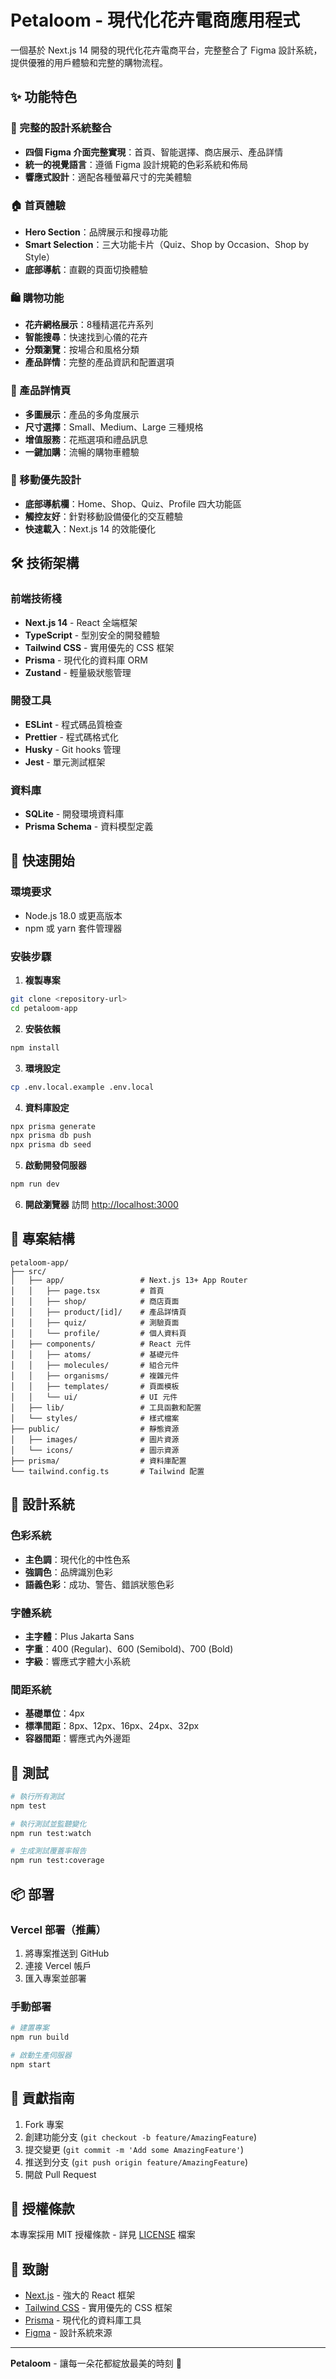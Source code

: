 # Petaloom - 現代化花卉電商應用程式

一個基於 Next.js 14 開發的現代化花卉電商平台，完整整合了 Figma 設計系統，提供優雅的用戶體驗和完整的購物流程。

## ✨ 功能特色

### 🎨 完整的設計系統整合
- **四個 Figma 介面完整實現**：首頁、智能選擇、商店展示、產品詳情
- **統一的視覺語言**：遵循 Figma 設計規範的色彩系統和佈局
- **響應式設計**：適配各種螢幕尺寸的完美體驗

### 🏠 首頁體驗
- **Hero Section**：品牌展示和搜尋功能
- **Smart Selection**：三大功能卡片（Quiz、Shop by Occasion、Shop by Style）
- **底部導航**：直觀的頁面切換體驗

### 🛍️ 購物功能
- **花卉網格展示**：8種精選花卉系列
- **智能搜尋**：快速找到心儀的花卉
- **分類瀏覽**：按場合和風格分類
- **產品詳情**：完整的產品資訊和配置選項

### 🎯 產品詳情頁
- **多圖展示**：產品的多角度展示
- **尺寸選擇**：Small、Medium、Large 三種規格
- **增值服務**：花瓶選項和禮品訊息
- **一鍵加購**：流暢的購物車體驗

### 📱 移動優先設計
- **底部導航欄**：Home、Shop、Quiz、Profile 四大功能區
- **觸控友好**：針對移動設備優化的交互體驗
- **快速載入**：Next.js 14 的效能優化

## 🛠️ 技術架構

### 前端技術棧
- **Next.js 14** - React 全端框架
- **TypeScript** - 型別安全的開發體驗
- **Tailwind CSS** - 實用優先的 CSS 框架
- **Prisma** - 現代化的資料庫 ORM
- **Zustand** - 輕量級狀態管理

### 開發工具
- **ESLint** - 程式碼品質檢查
- **Prettier** - 程式碼格式化
- **Husky** - Git hooks 管理
- **Jest** - 單元測試框架

### 資料庫
- **SQLite** - 開發環境資料庫
- **Prisma Schema** - 資料模型定義

## 🚀 快速開始

### 環境要求
- Node.js 18.0 或更高版本
- npm 或 yarn 套件管理器

### 安裝步驟

1. **複製專案**
```bash
git clone <repository-url>
cd petaloom-app
```

2. **安裝依賴**
```bash
npm install
```

3. **環境設定**
```bash
cp .env.local.example .env.local
```

4. **資料庫設定**
```bash
npx prisma generate
npx prisma db push
npx prisma db seed
```

5. **啟動開發伺服器**
```bash
npm run dev
```

6. **開啟瀏覽器**
訪問 [http://localhost:3000](http://localhost:3000)

## 📁 專案結構

```
petaloom-app/
├── src/
│   ├── app/                 # Next.js 13+ App Router
│   │   ├── page.tsx         # 首頁
│   │   ├── shop/            # 商店頁面
│   │   ├── product/[id]/    # 產品詳情頁
│   │   ├── quiz/            # 測驗頁面
│   │   └── profile/         # 個人資料頁
│   ├── components/          # React 元件
│   │   ├── atoms/           # 基礎元件
│   │   ├── molecules/       # 組合元件
│   │   ├── organisms/       # 複雜元件
│   │   ├── templates/       # 頁面模板
│   │   └── ui/              # UI 元件
│   ├── lib/                 # 工具函數和配置
│   └── styles/              # 樣式檔案
├── public/                  # 靜態資源
│   ├── images/              # 圖片資源
│   └── icons/               # 圖示資源
├── prisma/                  # 資料庫配置
└── tailwind.config.ts       # Tailwind 配置
```

## 🎨 設計系統

### 色彩系統
- **主色調**：現代化的中性色系
- **強調色**：品牌識別色彩
- **語義色彩**：成功、警告、錯誤狀態色彩

### 字體系統
- **主字體**：Plus Jakarta Sans
- **字重**：400 (Regular)、600 (Semibold)、700 (Bold)
- **字級**：響應式字體大小系統

### 間距系統
- **基礎單位**：4px
- **標準間距**：8px、12px、16px、24px、32px
- **容器間距**：響應式內外邊距

## 🧪 測試

```bash
# 執行所有測試
npm test

# 執行測試並監聽變化
npm run test:watch

# 生成測試覆蓋率報告
npm run test:coverage
```

## 📦 部署

### Vercel 部署（推薦）
1. 將專案推送到 GitHub
2. 連接 Vercel 帳戶
3. 匯入專案並部署

### 手動部署
```bash
# 建置專案
npm run build

# 啟動生產伺服器
npm start
```

## 🤝 貢獻指南

1. Fork 專案
2. 創建功能分支 (`git checkout -b feature/AmazingFeature`)
3. 提交變更 (`git commit -m 'Add some AmazingFeature'`)
4. 推送到分支 (`git push origin feature/AmazingFeature`)
5. 開啟 Pull Request

## 📄 授權條款

本專案採用 MIT 授權條款 - 詳見 [LICENSE](LICENSE) 檔案

## 🙏 致謝

- [Next.js](https://nextjs.org/) - 強大的 React 框架
- [Tailwind CSS](https://tailwindcss.com/) - 實用優先的 CSS 框架
- [Prisma](https://prisma.io/) - 現代化的資料庫工具
- [Figma](https://figma.com/) - 設計系統來源

---

**Petaloom** - 讓每一朵花都綻放最美的時刻 🌸